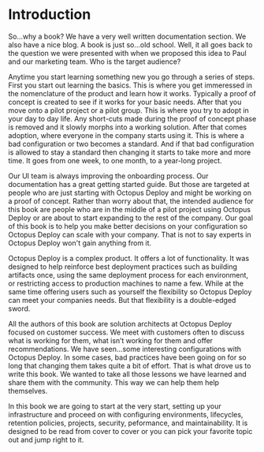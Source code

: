 # Introduction

So...why a book?  We have a very well written documentation section.  We also have a nice blog.  A book is just so...old school.  Well, it all goes back to the question we were presented with when we proposed this idea to Paul and our marketing team.  Who is the target audience?  

Anytime you start learning something new you go through a series of steps.  First you start out learning the basics.  This is where you get immeressed in the nomenclature of the product and learn how it works.  Typically a proof of concept is created to see if it works for your basic needs.  After that you move onto a pilot project or a pilot group.  This is where you try to adopt in your day to day life.  Any short-cuts made during the proof of concept phase is removed and it slowly morphs into a working solution.  After that comes adoption, where everyone in the company starts using it.  This is where a bad configuration or two becomes a standard.  And if that bad configuration is allowed to stay a standard then changing it starts to take more and more time.  It goes from one week, to one month, to a year-long project.  

Our UI team is always improving the onboarding process.  Our documentation has a great getting started guide.  But those are targeted at people who are just starting with Octopus Deploy and might be working on a proof of concept.  Rather than worry about that, the intended audience for this book are people who are in the middle of a pilot project using Octopus Deploy or are about to start expanding to the rest of the company.  Our goal of this book is to help you make better decisions on your configuration so Octopus Deploy can scale with your company.  That is not to say experts in Octopus Deploy won't gain anything from it.  

Octopus Deploy is a complex product.  It offers a lot of functionality.  It was designed to help reinforce best deployment practices such as building artifacts once, using the same deployment process for each environment, or restricting access to production machines to name a few.  While at the same time offering users such as yourself the flexibility so Octopus Deploy can meet your companies needs.  But that flexibility is a double-edged sword.  

All the authors of this book are solution architects at Octopus Deploy focused on customer success.  We meet with customers often to discuss what is working for them, what isn’t working for them and offer recommendations.  We have seen...some interesting configurations with Octopus Deploy.  In some cases, bad practices have been going on for so long that changing them takes quite a bit of effort.  That is what drove us to write this book.  We wanted to take all those lessons we have learned and share them with the community.  This way we can help them help themselves.

In this book we are going to start at the very start, setting up your infrastructure and proceed on with configuring environments, lifecycles, retention policies, projects, security, peformance, and maintainability.  It is designed to be read from cover to cover or you can pick your favorite topic out and jump right to it.  